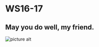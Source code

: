 # WS16-17
## May you do well, my friend.
![picture alt](https://i.kinja-img.com/gawker-media/image/upload/190copifljal2jpg.jpg)
